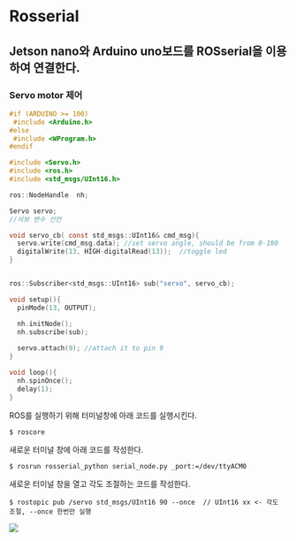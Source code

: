 # Rosserial
## Jetson nano와 Arduino uno보드를 ROSserial을 이용하여 연결한다.
### Servo motor 제어

```c
#if (ARDUINO >= 100)
 #include <Arduino.h>
#else
 #include <WProgram.h>
#endif

#include <Servo.h> 
#include <ros.h>
#include <std_msgs/UInt16.h>

ros::NodeHandle  nh;

Servo servo;
//서보 변수 선언

void servo_cb( const std_msgs::UInt16& cmd_msg){
  servo.write(cmd_msg.data); //set servo angle, should be from 0-180  
  digitalWrite(13, HIGH-digitalRead(13));  //toggle led  
}


ros::Subscriber<std_msgs::UInt16> sub("servo", servo_cb);

void setup(){
  pinMode(13, OUTPUT);

  nh.initNode();
  nh.subscribe(sub);
  
  servo.attach(9); //attach it to pin 9
}

void loop(){
  nh.spinOnce();
  delay(1);
}
```
ROS를 실행하기 위해 터미널창에 아래 코드를 실행시킨다.
```
$ roscore
```
새로운 터미널 창에 아래 코드를 작성한다.
```
$ rosrun rosserial_python serial_node.py _port:=/dev/ttyACM0
```
새로운 터미널 창을 열고 각도 조절하는 코드를 작성한다.
```
$ rostopic pub /servo std_msgs/UInt16 90 --once  // UInt16 xx <- 각도 조절, --once 한번만 실행
```

<img src="https://user-images.githubusercontent.com/65072588/168051012-70534f85-239a-4dac-a2a0-464b6217805d.gif">

